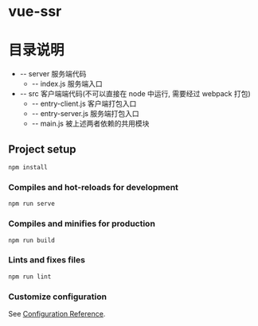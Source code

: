 # vue-ssr

# 目录说明
+ -- server 服务端代码
  + -- index.js 服务端入口
+ -- src 客户端端代码(不可以直接在 node 中运行, 需要经过 webpack 打包)
  + -- entry-client.js 客户端打包入口
  + -- entry-server.js 服务端打包入口
  + -- main.js 被上述两者依赖的共用模块

## Project setup
```
npm install
```

### Compiles and hot-reloads for development
```
npm run serve
```

### Compiles and minifies for production
```
npm run build
```

### Lints and fixes files
```
npm run lint
```

### Customize configuration
See [Configuration Reference](https://cli.vuejs.org/config/).
